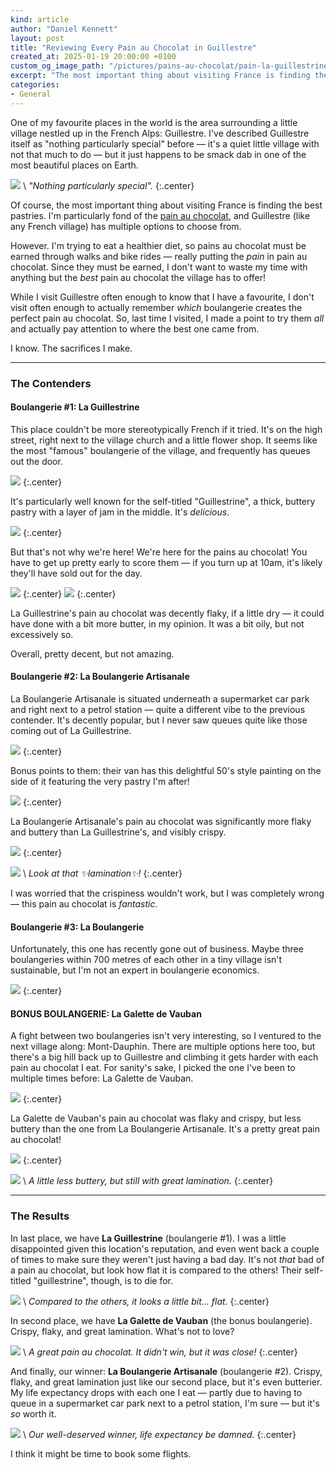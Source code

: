 ```yaml
---
kind: article
author: "Daniel Kennett"
layout: post
title: "Reviewing Every Pain au Chocolat in Guillestre"
created_at: 2025-01-19 20:00:00 +0100
custom_og_image_path: "/pictures/pains-au-chocolat/pain-la-guillestrine.jpg"
excerpt: "The most important thing about visiting France is finding the best pastries. I'm particularly fond of the pain au chocolat, and Guillestre (like any French village) has multiple options to choose from. Since they must be earned, I don't want to waste my time with anything but the best pain au chocolat the village has to offer!"
categories:
- General
---
```


One of my favourite places in the world is the area surrounding a little village nestled up in the French Alps: Guillestre. I've described Guillestre itself as "nothing particularly special" before — it's a quiet little village with not that much to do — but it just happens to be smack dab in one of the most beautiful places on Earth.

<img src="/pictures/identity-crisis/guillestre.jpg" />  \\
*"Nothing particularly special".*
{:.center}

Of course, the most important thing about visiting France is finding the best pastries. I'm particularly fond of the [pain au chocolat](https://en.wikipedia.org/wiki/Pain_au_chocolat), and Guillestre (like any French village) has multiple options to choose from.

However. I'm trying to eat a healthier diet, so pains au chocolat must be earned through walks and bike rides — really putting the *pain* in pain au chocolat. Since they must be earned, I don't want to waste my time with anything but the *best* pain au chocolat the village has to offer!

While I visit Guillestre often enough to know that I have a favourite, I don't visit often enough to actually remember *which* boulangerie creates the perfect pain au chocolat. So, last time I visited, I made a point to try them *all* and actually pay attention to where the best one came from.

I know. The sacrifices I make.

---

### The Contenders

#### Boulangerie #1: La Guillestrine

This place couldn't be more stereotypically French if it tried. It's on the high street, right next to the village church and a little flower shop. It seems like the most "famous" boulangerie of the village, and frequently has queues out the door. 

<img src="/pictures/pains-au-chocolat/la-guillestrine.jpg" />
{:.center}

It's particularly well known for the self-titled "Guillestrine", a thick, buttery pastry with a layer of jam in the middle. It's *delicious*. 

<img src="/pictures/pains-au-chocolat/a-guillestrine.jpg" />
{:.center}

But that's not why we're here! We're here for the pains au chocolat! You have to get up pretty early to score them — if you turn up at 10am, it's likely they'll have sold out for the day.

<img src="/pictures/pains-au-chocolat/pain-la-guillestrine.jpg" />
{:.center}

<img src="/pictures/pains-au-chocolat/pain-la-guillestrine-cut.jpg" />
{:.center}

La Guillestrine's pain au chocolat was decently flaky, if a little dry — it could have done with a bit more butter, in my opinion. It was a bit oily, but not excessively so. 

Overall, pretty decent, but not amazing.

#### Boulangerie #2: La Boulangerie Artisanale

La Boulangerie Artisanale is situated underneath a supermarket car park and right next to a petrol station — quite a different vibe to the previous contender. It's decently popular, but I never saw queues quite like those coming out of La Guillestrine.

<img src="/pictures/pains-au-chocolat/la-boulangerie-artisanale.jpg" />
{:.center}

Bonus points to them: their van has this delightful 50's style painting on the side of it featuring the very pastry I'm after!

<img src="/pictures/pains-au-chocolat/la-boulangerie-artisanale-van.jpg" />
{:.center}

La Boulangerie Artisanale's pain au chocolat was significantly more flaky and buttery than La Guillestrine's, and visibly crispy. 

<img src="/pictures/pains-au-chocolat/pain-la-boulangerie-artisanale.jpg" />
{:.center}

<img src="/pictures/pains-au-chocolat/pain-la-boulangerie-artisanale-cut.jpg" /> \\
*Look at that ✨lamination✨!*
{:.center}

I was worried that the crispiness wouldn't work, but I was completely wrong — this pain au chocolat is *fantastic*.

#### Boulangerie #3: La Boulangerie

Unfortunately, this one has recently gone out of business. Maybe three boulangeries within 700 metres of each other in a tiny village isn't sustainable, but I'm not an expert in boulangerie economics.

<img src="/pictures/pains-au-chocolat/la-boulangerie.jpg" />
{:.center}

#### BONUS BOULANGERIE: La Galette de Vauban

A fight between two boulangeries isn't very interesting, so I ventured to the next village along: Mont-Dauphin. There are multiple options here too, but there's a big hill back up to Guillestre and climbing it gets harder with each pain au chocolat I eat. For sanity's sake, I picked the one I've been to multiple times before: La Galette de Vauban.

<img src="/pictures/pains-au-chocolat/la-galette-de-vauban.jpg" />
{:.center}

La Galette de Vauban's pain au chocolat was flaky and crispy, but less buttery than the one from La Boulangerie Artisanale. It's a pretty great pain au chocolat!

<img src="/pictures/pains-au-chocolat/pain-la-galette-de-vauban.jpg" />
{:.center}

<img src="/pictures/pains-au-chocolat/pain-la-galette-de-vauban-cut.jpg" /> \\
*A little less buttery, but still with great lamination.*
{:.center}

---

### The Results

In last place, we have **La Guillestrine** (boulangerie #1). I was a little disappointed given this location's reputation, and even went back a couple of times to make sure they weren't just having a bad day. It's not *that* bad of a pain au chocolat, but look how flat it is compared to the others! Their self-titled "guillestrine", though, is to die for.

<img src="/pictures/pains-au-chocolat/pain-la-guillestrine-cut.jpg" /> \\
*Compared to the others, it looks a little bit… flat.*
{:.center}

In second place, we have **La Galette de Vauban** (the bonus boulangerie). Crispy, flaky, and great lamination. What's not to love?

<img src="/pictures/pains-au-chocolat/pain-la-galette-de-vauban-cut.jpg" /> \\
*A great pain au chocolat. It didn't win, but it was close!*
{:.center}

And finally, our winner: **La Boulangerie Artisanale** (boulangerie #2). Crispy, flaky, and great lamination just like our second place, but it's even butterier. My life expectancy drops with each one I eat — partly due to having to queue in a supermarket car park next to a petrol station, I'm sure — but it's *so* worth it.

<img src="/pictures/pains-au-chocolat/pain-la-boulangerie-artisanale-cut.jpg" /> \\
*Our well-deserved winner, life expectancy be damned.*
{:.center}

I think it might be time to book some flights.

